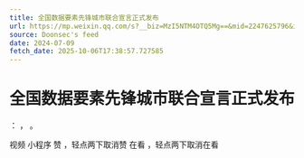 ```yaml
---
title: 全国数据要素先锋城市联合宣言正式发布
url: https://mp.weixin.qq.com/s?__biz=MzI5NTM4OTQ5Mg==&mid=2247625796&idx=4&sn=49fcda87ce8f5e4c7e09ce71b5bfad1a
source: Doonsec's feed
date: 2024-07-09
fetch_date: 2025-10-06T17:38:57.727585
---
```


# 全国数据要素先锋城市联合宣言正式发布

：
，
。

视频
小程序
赞
，轻点两下取消赞
在看
，轻点两下取消在看